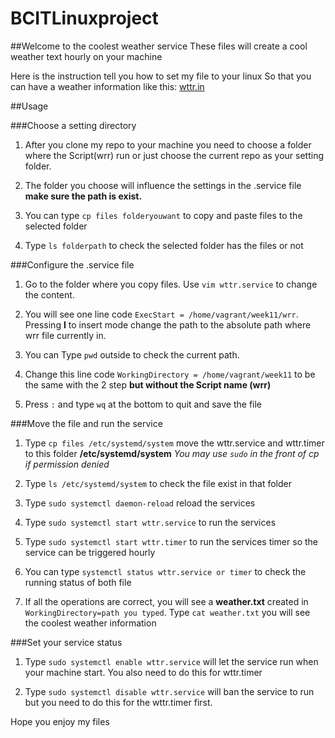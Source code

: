 # BCITLinuxproject
##Welcome to the coolest weather service
These files will create a cool weather text hourly on your machine

Here is the instruction tell you how to set my file to your linux
So that you can have a weather information like this: [wttr.in](http://wttr.in)


##Usage

###Choose a setting directory
1. After you clone my repo to your machine you need to choose a folder where the Script(wrr) run
   or just choose the current repo as your setting folder. 

2. The folder you choose will influence the settings in the .service file **make sure the path is
   exist.**

3. You can type `cp files folderyouwant` to copy and paste files to the selected folder

4. Type `ls folderpath` to check the selected folder has the files or not 

###Configure the .service file
1. Go to the folder where you copy files. Use `vim wttr.service` to change the content.

2. You will see one line code `ExecStart = /home/vagrant/week11/wrr`. Pressing **I** to insert mode
   change the path to the absolute path where wrr file currently in.

3. You can Type `pwd` outside to check the current path.

4. Change this line code `WorkingDirectory = /home/vagrant/week11` to be the same with the 2 step 
   **but without the Script name (wrr)**

5. Press `:` and type `wq` at the bottom to quit and save the file

###Move the file and run the service
1. Type `cp files /etc/systemd/system` move the wttr.service and wttr.timer to this folder **/etc/systemd/system**
   *You may use `sudo` in the front of cp if permission denied*

2. Type `ls /etc/systemd/system` to check the file exist in that folder

3. Type `sudo systemctl daemon-reload` reload the services

4. Type `sudo systemctl start wttr.service` to run the services

5. Type `sudo systemctl start wttr.timer` to run the services timer so the service can be triggered hourly

6. You can type `systemctl status wttr.service or timer` to check the running status of both file

7. If all the operations are correct, you will see a **weather.txt** created in `WorkingDirectory=path you typed`.
   Type `cat weather.txt` you will see the coolest weather information

###Set your service status
1. Type `sudo systemctl enable wttr.service` will let the service run when your machine start.
   You also need to do this for wttr.timer

2. Type `sudo systemctl disable wttr.service` will ban the service to run but you need to do this
   for the wttr.timer first.


Hope you enjoy my files   

 

